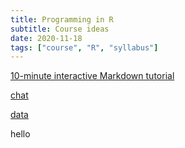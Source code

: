 ```yaml
---
title: Programming in R
subtitle: Course ideas
date: 2020-11-18
tags: ["course", "R", "syllabus"]
---
```


[10-minute interactive Markdown tutorial](https://commonmark.org/help/tutorial/)

[chat](https://gitter.im/)

[data](https://www.kaggle.com/datasets/)

hello